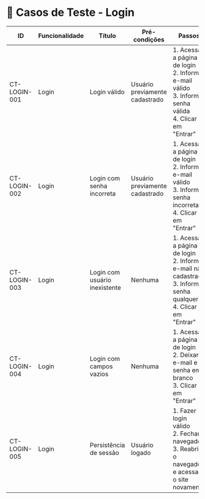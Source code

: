 # 🔑 Casos de Teste - Login

| ID          | Funcionalidade | Título                          | Pré-condições                        | Passos                                                                 | Dados de Teste                           | Resultado Esperado                                   |
|-------------|----------------|---------------------------------|--------------------------------------|------------------------------------------------------------------------|------------------------------------------|-----------------------------------------------------|
| CT-LOGIN-001 | Login         | Login válido                    | Usuário previamente cadastrado        | 1. Acessar a página de login <br> 2. Informar e-mail válido <br> 3. Informar senha válida <br> 4. Clicar em "Entrar" | Email: `teste@email.com` <br> Senha: `123456` | Usuário é autenticado e redirecionado para a home   |
| CT-LOGIN-002 | Login         | Login com senha incorreta       | Usuário previamente cadastrado        | 1. Acessar a página de login <br> 2. Informar e-mail válido <br> 3. Informar senha incorreta <br> 4. Clicar em "Entrar" | Email: `teste@email.com` <br> Senha: `abc123` | Sistema exibe mensagem de erro "Credenciais inválidas" |
| CT-LOGIN-003 | Login         | Login com usuário inexistente   | Nenhuma                               | 1. Acessar a página de login <br> 2. Informar e-mail não cadastrado <br> 3. Informar senha qualquer <br> 4. Clicar em "Entrar" | Email: `naoexiste@email.com` <br> Senha: `123456` | Sistema exibe mensagem de erro "Usuário não encontrado" |
| CT-LOGIN-004 | Login         | Login com campos vazios         | Nenhuma                               | 1. Acessar a página de login <br> 2. Deixar e-mail e senha em branco <br> 3. Clicar em "Entrar" | Email: vazio <br> Senha: vazio | Sistema exibe mensagem de validação "Preencha os campos obrigatórios" |
| CT-LOGIN-005 | Login         | Persistência de sessão          | Usuário logado                        | 1. Fazer login válido <br> 2. Fechar o navegador <br> 3. Reabrir o navegador e acessar o site novamente | Email: `teste@email.com` <br> Senha: `123456` | Usuário permanece logado sem precisar refazer login |
